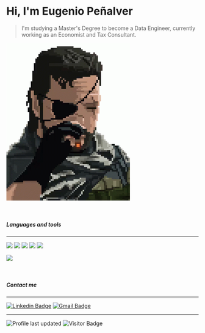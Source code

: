 # Hi, I'm Eugenio Peñalver

> I'm studying a Master's Degree to become a Data Engineer, currently working as an Economist and Tax Consultant.

![snake](./assets/tenor.gif)

<br>

##### Languages and tools

---

![](https://img.shields.io/badge/Python-informational?style=flat&logo=python&logoColor=white&color=6ad5f8)
![](https://img.shields.io/badge/Docker-informational?style=flat&logo=Docker&logoColor=white&color=6ad5f8)
![](https://img.shields.io/badge/PostgreSQL-informational?style=flat&logo=postgresql&logoColor=white&color=6ad5f8)
![](https://img.shields.io/badge/Bash-informational?style=flat&logo=gnu-bash&logoColor=white&color=6ad5f8)
![](https://img.shields.io/badge/Git-informational?style=flat&logo=git&logoColor=white&color=6ad5f8)

![](https://img.shields.io/badge/macOS-informational?style=flat&logo=macos&logoColor=white&color=6ad5f8)


<br>

##### Contact me

---

[![Linkedin Badge](https://img.shields.io/badge/-LinkedIn-blue?style=for-the-badge&logo=Linkedin&logoColor=white&link=https://www.linkedin.com/in/eugenio-pe%C3%B1alver-miret-b869b610a/)](https://www.linkedin.com/in/eugenio-pe%C3%B1alver-miret-b869b610a/)
[![Gmail Badge](https://img.shields.io/badge/-eugepemi@gmail.com-c14438?style=for-the-badge&logo=Gmail&logoColor=white&link=mailto:eugepemi@gmail.com)](mailto:eugepemi@gmail.com)

---

![Profile last updated](https://img.shields.io/github/last-commit/eugepemi/gym_management)
![Visitor Badge](https://visitor-badge.laobi.icu/badge?page_id=eugepemi) 